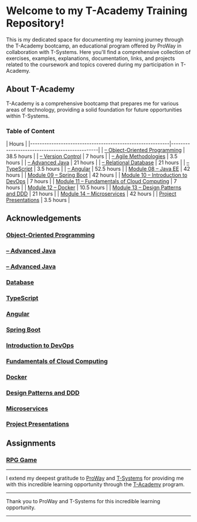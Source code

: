 # Welcome to my T-Academy Training Repository!

This is my dedicated space for documenting my learning journey through the T-Academy bootcamp, an educational program offered by ProWay in collaboration with T-Systems. Here you'll find a comprehensive collection of exercises, examples, explanations, documentation, links, and projects related to the coursework and topics covered during my participation in T-Academy.

## About T-Academy

T-Academy is a comprehensive bootcamp that prepares me for various areas of technology, providing a solid foundation for future opportunities within T-Systems.

### Table of Content
| Hours                                         |
|-----------------------------------------------------------|-----------------------------------------------|
| [– Object-Oriented Programming](#module-01)     | 38.5 hours                                    |
| [– Version Control](#module-02)                 | 7 hours                                       |
| [– Agile Methodologies](#module-03)             | 3.5 hours                                     |
| [– Advanced Java](#module-04)                   | 21 hours                                      |
| [– Relational Database](#module-05)             | 21 hours                                      |
| [– TypeScript](#module-06)                      | 3.5 hours                                     |
| [– Angular](#module-07)                         | 52.5 hours                                    |
| [Module 08 – Java EE](#module-08)                         | 42 hours                                      |
| [Module 09 – Spring Boot](#module-09)                     | 42 hours                                      |
| [Module 10 – Introduction to DevOps](#module-10)          | 7 hours                                       |
| [Module 11 – Fundamentals of Cloud Computing](#module-11) | 7 hours                                       |
| [Module 12 – Docker](#module-12)                          | 10.5 hours                                    |
| [Module 13 – Design Patterns and DDD](#module-13)         | 21 hours                                      |
| [Module 14 – Microservices](#module-14)                   | 42 hours                                      |
| [Project Presentations](#project-presentations)           | 3.5 hours                                     |

## Acknowledgements

### <a href="https://github.com/thealexcesar/T-Academy/tree/main/java/src/oop" id="module-01">Object-Oriented Programming</a></h3>

[//]: # (### [Version Control]&#40;#module-02&#41;)
[//]: # (### [Agile Methodologies]&#40;#module-03---agile-methodologies&#41;)

### <a href="#module-04" id="module-04">– Advanced Java</a>

### <a href="#" id="module-04">– Advanced Java</a>

### <a href="https://github.com/thealexcesar/database">Database</a>

### [TypeScript](#module-06---typescript)

### [Angular](#module-07---angular)

[//]: # (### [Java EE]&#40;#module-08---java-ee&#41;)

### <a href="https://github.com/thealexcesar/T-Academy/tree/main/spring-boot" id="module-09">Spring Boot</a>

### [Introduction to DevOps](#module-10---introduction-to-devops)

### [Fundamentals of Cloud Computing](#module-11---fundamentals-of-cloud-computing)

### [Docker](#module-12---docker)

### [Design Patterns and DDD](#module-13---design-patterns-and-ddd)

### [Microservices](#module-14---microservices)

### [Project Presentations](#project-presentations)

## Assignments

### [RPG Game](https://github.com/thealexcesar/T-Academy/tree/main/src/assignments)

---

I extend my deepest gratitude to [ProWay](https://www.proway.com.br) and [T-Systems](https://www.t-systems.com) for providing me with this incredible learning opportunity through the
[T-Academy]([https://www.t-academy.com](https://www.proway.com.br/blog/t-academy-uma-jornada-para-moldar-o-futuro-digital-com-a-t-systems-e-ready-proway)) program.

---

Thank you to ProWay and T-Systems for this incredible learning opportunity.

---
